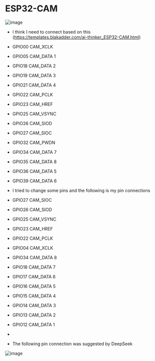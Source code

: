 # ESP32-CAM

![image](https://github.com/user-attachments/assets/fb59e1f6-dd8e-4782-8a87-3f55fde74072)

- I think I need to connect based on this (https://templates.blakadder.com/ai-thinker_ESP32-CAM.html)

- GPIO00	CAM_XCLK
- GPIO05 CAM_DATA 1
- GPIO18	CAM_DATA 2
- GPIO19	CAM_DATA 3
- GPIO21	CAM_DATA 4
- GPIO22	CAM_PCLK
- GPIO23	CAM_HREF
- GPIO25	CAM_VSYNC
- GPIO26	CAM_SIOD
- GPIO27	CAM_SIOC
- GPIO32	CAM_PWDN
- GPIO34	CAM_DATA 7
- GPIO35	CAM_DATA 8
- GPIO36	CAM_DATA 5
- GPIO39	CAM_DATA 6

- I tried to change some pins and the following is my pin connections
- GPIO27	CAM_SIOC
- GPIO26	CAM_SIOD
- GPIO25	CAM_VSYNC
- GPIO23	CAM_HREF
- GPIO22	CAM_PCLK
- GPIO04	CAM_XCLK
- GPIO34	CAM_DATA 8
- GPIO18	CAM_DATA 7
- GPIO17	CAM_DATA 6
- GPIO16	CAM_DATA 5
- GPIO15	CAM_DATA 4
- GPIO14	CAM_DATA 3
- GPIO13	CAM_DATA 2
- GPIO12	CAM_DATA 1
- 

- The following pin connection was suggested by DeepSeek

![image](https://github.com/user-attachments/assets/118a0737-0da5-43bf-a9ad-a9e9006e4c0b)
